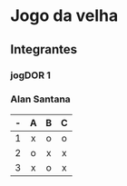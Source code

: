# Jogo da velha
## Integrantes
### jogDOR 1
### Alan Santana

| -  |  A     | B     | C     |
| -- | :---:  | :---: | :---: |
| 1  | x      | o     | o     |
| 2  | o      | x     | x     |
| 3  | x      | o     | x    |